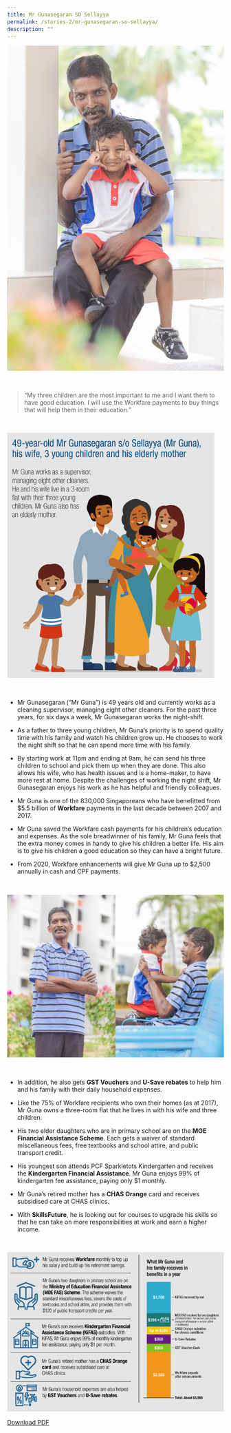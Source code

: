 ```yaml
---
title: Mr Gunasegaran SO Sellayya
permalink: /stories-2/mr-gunasegaran-so-sellayya/
description: ""
---
```

![Gunasegaran Sellayya](/images/WIS%20Stories/STORIES1.jpg)

<br>

> “My three children are the most important to me and I want them to have good education. I will use the Workfare payments to buy things that will help them in their education.”

<br>

![49 Yr Old](/images/WIS%20Stories/STORIES2.png)

<br>

*   Mr Gunasegaran (“Mr Guna”) is 49 years old and currently works as a cleaning supervisor, managing eight other cleaners. For the past three years, for six days a week, Mr Gunasegaran works the night-shift.
  
*   As a father to three young children, Mr Guna’s priority is to spend quality time with his family and watch his children grow up. He chooses to work the night shift so that he can spend more time with his family.
  
*   By starting work at 11pm and ending at 9am, he can send his three children to school and pick them up when they are done. This also allows his wife, who has health issues and is a home-maker, to have more rest at home. Despite the challenges of working the night shift, Mr Gunasegaran enjoys his work as he has helpful and friendly colleagues.
  
*   Mr Guna is one of the 830,000 Singaporeans who have benefitted from $5.5 billion of **Workfare** payments in the last decade between 2007 and 2017.
  
*   Mr Guna saved the Workfare cash payments for his children’s education and expenses. As the sole breadwinner of his family, Mr Guna feels that the extra money comes in handy to give his children a better life. His aim is to give his children a good education so they can have a bright future.
  
*   From 2020, Workfare enhancements will give Mr Guna up to $2,500 annually in cash and CPF payments.

<br>

![Gunasegaran Sellayya](/images/WIS%20Stories/STORIES3.jpg)

<br>

*   In addition, he also gets **GST Vouchers** and **U-Save rebates** to help him and his family with their daily household expenses.
  
*   Like the 75% of Workfare recipients who own their homes (as at 2017), Mr Guna owns a three-room flat that he lives in with his wife and three children.
  
*   His two elder daughters who are in primary school are on the **MOE Financial Assistance Scheme**. Each gets a waiver of standard miscellaneous fees, free textbooks and school attire, and public transport credit.
  
*   His youngest son attends PCF Sparkletots Kindergarten and receives the **Kindergarten Financial Assistance**. Mr Guna enjoys 99% of kindergarten fee assistance, paying only $1 monthly.
  
*   Mr Guna’s retired mother has a **CHAS Orange** card and receives subsidised care at CHAS clinics.
  
*   With **SkillsFuture**, he is looking out for courses to upgrade his skills so that he can take on more responsibilities at work and earn a higher income.

<br>

![Skill Future](/images/WIS%20Stories/STORIES4.jpg)

[Download PDF](/files/Stories%20-%20Mr%20Gunasegaran.pdf)